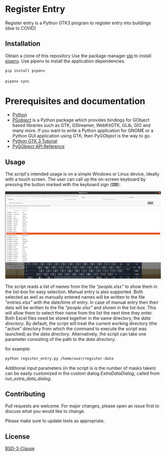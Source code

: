 # Register Entry

Register entry is a Python GTK3 program to register entry into buildings (due to COVID)

## Installation

Obtain a clone of this repository
Use the package manager [pip](https://pip.pypa.io/en/stable/) to install [pipenv](https://pipenv.pypa.io/en/latest/). Use pipenv to install the application dependencies.

```bash
pip install pipenv

pipenv sync
```
# Prerequisites and documentation

 - [Python](https://www.python.org/)
 - [PGobject](https://pygobject.readthedocs.io/en/latest/index.html) is a Python package which provides bindings for GObject based libraries such as GTK, GStreamer, WebKitGTK, GLib, GIO and many more. If you want to write a Python application for GNOME or a Python GUI application using GTK, then PyGObject is the way to go.
 - [Python GTK 3 Tutorial](https://pygobject.readthedocs.io/en/latest/getting_started.html)
 - [PyGObject API Reference](https://lazka.github.io/pgi-docs/)

## Usage

The script's intended usage is on a simple Windows or Linux device, ideally with a touch screen. The user can call up the on-screen keyboard by pressing the button marked with the keyboard sign (⌨).

![Register Entry](./register-entry.png)

The script reads a list of names from the file *"people.xlsx"* to show them in the list-box for easy selection. Manual entry is also supported. Both selected as well as manually entered names will be written to the file *"entries.xlsx"* with the date/time of entry. In case of manual entry then their data will be written to the file *"people.xlsx"* and shown in the list-box. This will allow them to select their name from the list the next time they enter. Both Excel files need be stored together in the same directory, the *data directory*. By default, the script will treat the current working directory (the "active" directory from which the command to execute the script was launched) as the *data directory*. Alternatively, the script can take one parameter consisting of the path to the *data directory*.

for example:

```bash
python register_entry.py /home/user/register-data
```

Additional input parameters (in the script is is the number of masks taken) can be easily customized in the custom dialog *ExtraDataDialog*, called from *run_extra_data_dialog*.

## Contributing
Pull requests are welcome. For major changes, please open an issue first to discuss what you would like to change.

Please make sure to update tests as appropriate.

## License
[BSD-3-Clause](https://choosealicense.com/licenses/bsd-3-clause-clear/)
